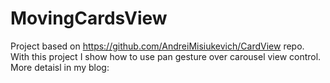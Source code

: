# MovingCardsView
Project based on https://github.com/AndreiMisiukevich/CardView repo. With this project I show how to use pan gesture over carousel view control.
More detaisl in my blog: 
